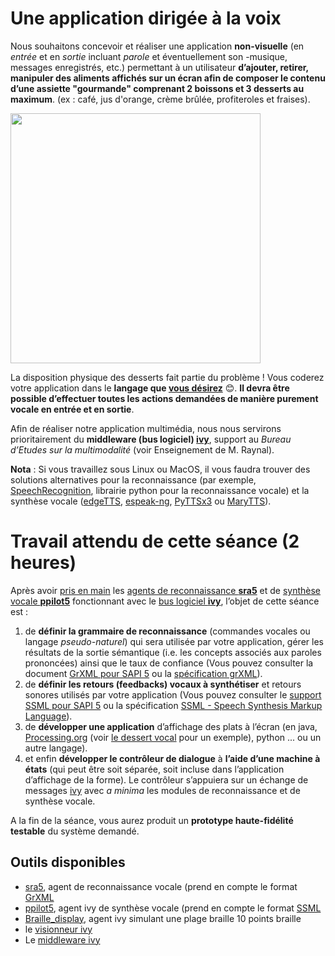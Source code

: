 # Une application dirigée à la voix
Nous souhaitons concevoir et réaliser une application **non-visuelle** (en *entrée* et en *sortie* incluant *parole* et éventuellement son -musique, messages enregistrés, etc.) permettant à un utilisateur **d’ajouter, retirer, manipuler des aliments affichés sur un écran afin de composer le contenu d’une assiette "gourmande" comprenant 2 boissons et 3 desserts au maximum**. (ex : café, jus d'orange, crème brûlée, profiteroles et fraises).

<img src="https://github.com/truillet/ups/blob/master/m2ihm/TP/ressources/triangle.png" align="center" width=400>

La disposition physique des desserts fait partie du problème !
Vous coderez votre application dans le **langage que <ins>vous désirez</ins>** :blush:.
**Il devra être possible d’effectuer toutes les actions demandées de manière purement vocale en entrée et en sortie**.

Afin de réaliser notre application multimédia, nous nous servirons prioritairement du **middleware (bus logiciel) [ivy](https://github.com/truillet/ivy/blob/master/README.md)**, support au *Bureau d’Etudes sur la multimodalité* (voir Enseignement de M. Raynal).

**Nota** : Si vous travaillez sous Linux ou MacOS, il vous faudra trouver des solutions alternatives pour la reconnaissance (par exemple, [SpeechRecognition](https://pythonprogramminglanguage.com/speech-recognition), librairie python pour la reconnaissance vocale) et la synthèse vocale ([edgeTTS](https://github.com/rany2/edge-tts), [espeak-ng](https://github.com/espeak-ng/espeak-ng), [PyTTSx3](https://pypi.org/project/pyttsx3/) ou [MaryTTS](https://github.com/marytts/marytts)).

# Travail attendu de cette séance (2 heures)
Après avoir <ins>pris en main</ins> les [agents de reconnaissance **sra5**](https://github.com/truillet/ivy/blob/master/agents/doc_sra5.md) et de [synthèse vocale **ppilot5**](https://github.com/truillet/ivy/blob/master/agents/doc_ppilot5.md) fonctionnant avec le [bus logiciel **ivy**](https://github.com/truillet/ivy), l’objet de cette séance est :

1. de **définir la grammaire de reconnaissance** (commandes vocales ou langage *pseudo-naturel*) qui sera utilisée par votre application, gérer les résultats de la sortie sémantique (i.e. les concepts associés aux paroles prononcées) ainsi que le taux de confiance (Vous pouvez consulter la document [GrXML pour SAPI 5](https://github.com/truillet/ups/blob/master/m2ihm/Cours/GrXML.pdf) ou la [spécification grXML](https://www.w3.org/TR/speech-grammar)).
2. de **définir les retours (feedbacks) vocaux à synthétiser** et retours sonores utilisés par votre application (Vous pouvez consulter le [support SSML pour SAPI 5](https://github.com/truillet/ups/blob/master/m2ihm/Cours/ssml.pdf) ou la spécification [SSML - Speech Synthesis Markup Language](https://www.w3.org/TR/speech-synthesis11)). 
3. de **développer une application** d’affichage des plats à l’écran (en java, [Processing.org](https://www.processing.org) (voir [le dessert vocal](https://github.com/truillet/ups/blob/master/m2ihm/TP/dessert_vocal.zip) pour un exemple), python ... ou un autre langage).
5. et enfin **développer le contrôleur de dialogue** à **l’aide d’une machine à états** (qui peut être soit séparée, soit incluse dans l’application d’affichage de la forme). Le contrôleur s’appuiera sur un échange de messages [ivy](https://github.com/truillet/ivy/blob/master/README.md) avec *a minima* les modules de reconnaissance et de synthèse vocale.

A la fin de la séance, vous aurez produit un **prototype haute-fidélité testable** du système demandé. 

## Outils disponibles
* [sra5](https://github.com/truillet/ivy/blob/master/agents/sra5.zip), agent de reconnaissance vocale (prend en compte le format [GrXML](https://www.w3.org/TR/speech-grammar)
*	[ppilot5](https://github.com/truillet/ivy/blob/master/agents/doc_ppilot5.md), agent ivy de synthèse vocale (prend en compte le format [SSML](https://www.w3.org/TR/speech-synthesis11)
*	[Braille_display](https://github.com/truillet/ups/blob/master/m2ihm/TP/Braille_display.zip), agent ivy simulant une plage braille 10 points braille
*	le [visionneur ivy](https://github.com/truillet/ivy/blob/master/lib/visionneur_1_2.zip)
*	Le [middleware ivy](https://github.com/truillet/ivy)

